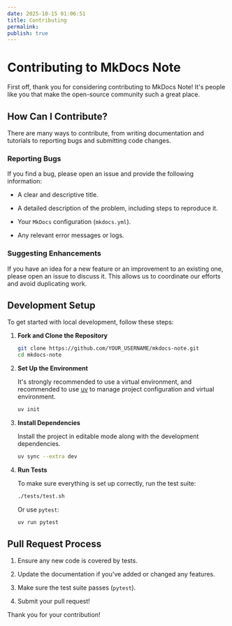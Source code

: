 ```yaml
---
date: 2025-10-15 01:06:51
title: Contributing
permalink: 
publish: true
---
```


# Contributing to MkDocs Note

First off, thank you for considering contributing to MkDocs Note! It's people like you that make the open-source community such a great place.

## How Can I Contribute?

There are many ways to contribute, from writing documentation and tutorials to reporting bugs and submitting code changes.

### Reporting Bugs

If you find a bug, please open an issue and provide the following information:

- A clear and descriptive title.

- A detailed description of the problem, including steps to reproduce it.

- Your `MkDocs` configuration (`mkdocs.yml`).

- Any relevant error messages or logs.

### Suggesting Enhancements

If you have an idea for a new feature or an improvement to an existing one, please open an issue to discuss it. This allows us to coordinate our efforts and avoid duplicating work.

## Development Setup

To get started with local development, follow these steps:

1.  **Fork and Clone the Repository**

    ```bash
    git clone https://github.com/YOUR_USERNAME/mkdocs-note.git
    cd mkdocs-note
    ```

2.  **Set Up the Environment**

    It's strongly recommended to use a virtual environment, and recommended to use [uv](https://docs.astral.sh/uv/) to manage project configuration and virtual environment.

    ```bash
    uv init
    ```

3.  **Install Dependencies**

    Install the project in editable mode along with the development dependencies.

    ```bash
    uv sync --extra dev
    ```

4.  **Run Tests**

    To make sure everything is set up correctly, run the test suite:

    ```bash
    ./tests/test.sh
    ```

    Or use `pytest`:

    ```bash
    uv run pytest
    ```

## Pull Request Process

1.  Ensure any new code is covered by tests.

2.  Update the documentation if you've added or changed any features.

3.  Make sure the test suite passes (`pytest`).

4.  Submit your pull request!

Thank you for your contribution!
